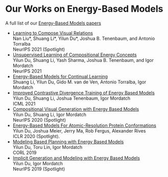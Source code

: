 # Our Works on Energy-Based Models

A full list of our [Energy-Based Models papers](https://energy-based-model.github.io/Energy-based-Model-MIT/)

- [Learning to Compose Visual Relations](https://composevisualrelations.github.io/) <br>
  Nan Liu*, Shuang Li*, Yilun Du*, Joshua B. Tenenbaum, and Antonio Torralba <br>
  NeurIPS 2021 (Spotlight)
- [Unsupervised Learning of Compositional Energy Concepts](https://energy-based-model.github.io/comet/) <br>
  Yilun Du, Shuang Li, Yash Sharma, Joshua B. Tenenbaum, and Igor Mordatch <br>
  NeurIPS 2021
- [Energy-Based Models for Continual Learning](https://energy-based-model.github.io/Energy-Based-Models-for-Continual-Learning/) <br>
  Shuang Li, Yilun Du, Gido M. van de Ven, Antonio Torralba, Igor Mordatch <br>
- [Improved Contrastive Divergence Training of Energy Based Models](https://energy-based-model.github.io/improved-contrastive-divergence/) <br>
  Yilun Du, Shuang Li, Joshua Tenenbaum, Igor Mordatch <br>
  ICML 2021
- [Compositional Visual Generation with Energy Based Models](https://energy-based-model.github.io/compositional-generation-inference/) <br>
  Yilun Du, Shuang Li, Igor Mordatch <br>
  NeurIPS 2020 (Spotlight)
- [Energy-Based Models For Atomic-Resolution Protein Conformations](https://openreview.net/pdf?id=S1e_9xrFvS) <br>
  Yilun Du, Joshua Meier, Jerry Ma, Rob Fergus, Alexander Rives <br>
  ICLR 2020 (Spotlight).
- [Modeling Based Planning with Energy Based Models](https://arxiv.org/abs/1909.06878) <br>
  Yilun Du, Toru Lin, Igor Mordatch <br>
  CORL 2019
- [Implicit Generation and Modeling with Energy Based Models](https://papers.nips.cc/paper/8619-implicit-generation-and-modeling-with-energy-based-models) <br>
  Yilun Du, Igor Mordatch <br>
  NeurIPS 2019 (Spotlight)

